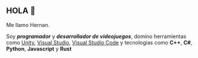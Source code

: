 ## HOLA 👋

Me llamo Hernan.

Soy _**programador**_ y _**desarrollador de videojuegos**_, 
domino herramientas como [Unity](https://unity.com/es), [Visual Studio](https://visualstudio.microsoft.com/es/), [Visual Studio Code](https://code.visualstudio.com/) y
tecnologias como **C++**, **C#**, **Python**, **Javascript** y **Rust**
